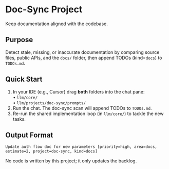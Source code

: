 # Doc-Sync Project

Keep documentation aligned with the codebase.

## Purpose
Detect stale, missing, or inaccurate documentation by comparing source files, public APIs, and the `docs/` folder, then append TODOs (kind=`docs`) to `TODOs.md`.

## Quick Start

1. In your IDE (e.g., Cursor) drag **both** folders into the chat pane:  
   • `llm/core/`  
   • `llm/projects/doc-sync/prompts/`
2. Run the chat. The doc-sync scan will append TODOs to `TODOs.md`.
3. Re-run the shared implementation loop (in `llm/core/`) to tackle the new tasks.

## Output Format
```
Update auth flow doc for new parameters [priority=high, area=docs, estimate=2, project=doc-sync, kind=docs]
```

No code is written by this project; it only updates the backlog. 
